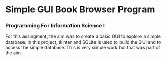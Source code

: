 # Simple GUI Book Browser Program
### Programming For Information Science I

For this assingment, the aim was to create a basic GUI to explore a simple database. In this project, tkinter and SQLite is used to build the GUI and to access the simple database. This is very simple work but that was part of the aim. 
